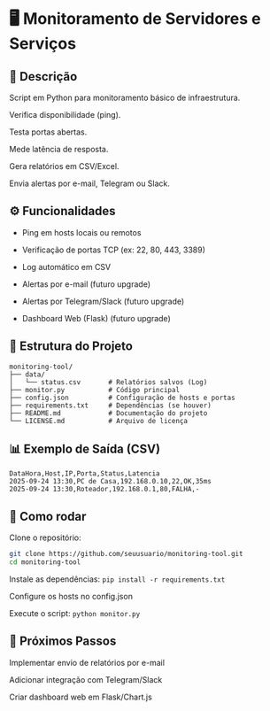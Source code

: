 # 🖥️ Monitoramento de Servidores e Serviços
## 📌 Descrição

Script em Python para monitoramento básico de infraestrutura.

Verifica disponibilidade (ping).

Testa portas abertas.

Mede latência de resposta.

Gera relatórios em CSV/Excel.

Envia alertas por e-mail, Telegram ou Slack.

## ⚙️ Funcionalidades

 * Ping em hosts locais ou remotos

 * Verificação de portas TCP (ex: 22, 80, 443, 3389)

 * Log automático em CSV

 * Alertas por e-mail (futuro upgrade)

 * Alertas por Telegram/Slack (futuro upgrade)

 * Dashboard Web (Flask) (futuro upgrade)

 
 ## 📂 Estrutura do Projeto
```
monitoring-tool/
├── data/
│   └── status.csv       # Relatórios salvos (Log)
├── monitor.py           # Código principal
├── config.json          # Configuração de hosts e portas
├── requirements.txt     # Dependências (se houver)
├── README.md            # Documentação do projeto
└── LICENSE.md           # Arquivo de licença
```

## 📊 Exemplo de Saída (CSV)
```
DataHora,Host,IP,Porta,Status,Latencia
2025-09-24 13:30,PC de Casa,192.168.0.10,22,OK,35ms
2025-09-24 13:30,Roteador,192.168.0.1,80,FALHA,-
```

## 🚀 Como rodar

Clone o repositório:
 ```bash
git clone https://github.com/seuusuario/monitoring-tool.git
cd monitoring-tool
```

Instale as dependências: `pip install -r requirements.txt`


Configure os hosts no config.json

Execute o script: `python monitor.py`


## 📌 Próximos Passos

 Implementar envio de relatórios por e-mail

 Adicionar integração com Telegram/Slack

 Criar dashboard web em Flask/Chart.js